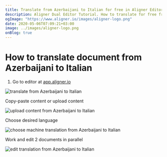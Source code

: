 ```yaml
---
title: Translate from Azerbaijani to Italian for free in Aligner Editor
description: Aligner Dual Editor Tutorial. How to translate for free from Azerbaijani to Italian. Aligner is multilingual document management platform. 
ogImage: "https://www.aligner.io/images/aligner-logo.png"
date: 2020-05-06T07:09:21+03:00
image: ../images/aligner-logo.png
onBlog: true
---
```


# How to translate document from Azerbaijani to Italian

1. Go to editor at [app.aligner.io](https://app.aligner.io "Aligner App web page")

![translate from Azerbaijani to Italian](../aligner-blank-editor.png "translate from Azerbaijani to Italian")

Copy-paste content or upload content

![upload content from Azerbaijani to Italian](../aligner-uploaded-document.png "upload content from Azerbaijani to Italian")

Choose desired language

![choose machine translation from Azerbaijani to Italian](../aligner-language-dropdown.png "choose machine translation from Azerbaijani to Italian")

Work and edit 2 documents in parallel

![edit translation from Azerbaijani to Italian](../aligner-double-sitded-editor.png "edit translation from Azerbaijani to Italian")

